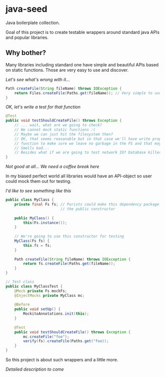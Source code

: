 java-seed
=========

Java boilerplate collection.

Goal of this project is to create testable wrappers around standard java APIs
and popular libraries.

## Why bother?

Many libraries including standard one have simple and beautiful APIs based on
static functions. Those are very easy to use and discover. 

_Let's see what's wrong with it..._

```java
Path createFile(String fileName) throws IOException {
	return Files.createFile(Paths.get(fileName)); // Very simple to use and read, right?
}
```

_OK, let's write a test for that function_
   
```java
@Test
public void testShouldCreateFile() throws Exception {
	// ... wait, what are we going to check?
	// We cannot mock static functions :(
	// Maybe we can just hit the filesystem then?
	// OK, that seems reasonable but in that case we'll have write proper tearDown()
	// function to make sure we leave no garbage in the FS and that may fail anyway. 
	// Smells bad...
	// Besides what if we are going to test network IO? Database killer-sized queries?
}
```

_Not good at all... We need a coffee break here_

In my biased perfect world all libraries would have an API-object so user could mock
them out for testing.

_I'd like to see something like this_

```java
public class MyClass {
	private final Fs fs; // Purists could make this dependency package-visible and test
	                     // the public constructor
	
	public MyClass() {
		this(Fs.instance());
	}
	
	// We're going to use this constructor for testing
	MyClass(Fs fs) {
		this.fs = fs;
	}
	
	Path createFile(String fileName) throws IOException {
		return fs.createFile(Paths.get(fileName));
	}
}

// Test class
public class MyClassTest {
	@Mock private Fs mockFs;
	@InjectMocks private MyClass mc;
	
	@Before
	public void setUp() {
		MockitoAnnotations.init(this);
	}
	
	@Test
	public void testShouldCreateFile() throws Exception {
		mc.createFile("foo");
		verify(fs).createFile(Paths.get("foo));
	}
}
```

So this project is about such wrappers and a little more.

_Detailed description to come_
